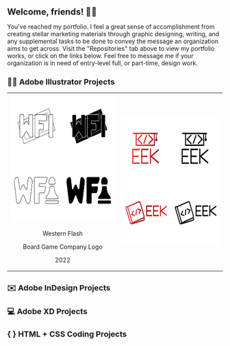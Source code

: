 <h1 style="font-size: 20px">Welcome, friends! 👋🏻 </h1>

You've reached my portfolio. I feel a great sense of accomplishment from creating stellar marketing materials through graphic designing, writing, and any supplemental tasks to be done to convey the message an organization aims to get across. Visit the "Repositories" tab above to view my portfolio works, or click on the links below. Feel free to message me if your organization is in need of entry-level full, or part-time, design work.

<h2 style="font-size: 18px">✍🏻 Adobe Illustrator Projects</h2>
<table align="center">
  <tr>
    <td><a href="https://github.com/RachelMHoffman/Illustrator-Logo-Project-WF/blob/main/README.md"><img src="WFI-Logo-Thumbnail.png" width="300" height="300"></a>
      <p align="center">Western Flash</p>
      <p align="center">Board Game Company Logo</p>
      <p align="center">2022</p>
    </td>
    <td><img src="Eek-Logo-Thumbnail.png" width="300" height="300"></td>
  </tr>
</table>
<h2 style="font-size: 18px">✉️ Adobe InDesign Projects</h2>
<h2 style="font-size: 18px">💻 Adobe XD Projects</h2>
<h2 style="font-size: 18px">{ } HTML + CSS Coding Projects</h2>
